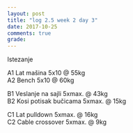 ```yaml
---
layout: post
title: "log 2.5 week 2 day 3"
date: 2017-10-25
comments: true
grade:
---
```


Istezanje

A1 Lat mašina 5x10 @ 55kg     
A2 Bench 5x10 @ 60kg 

B1 Veslanje na sajli 5xmax. @ 43kg  
B2 Kosi potisak bučicama 5xmax. @ 15kg    

C1 Lat pulldown 5xmax. @ 16kg                
C2 Cable crossover 5xmax. @ 9kg      

